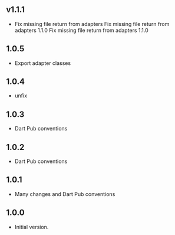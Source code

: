 ## v1.1.1
- Fix missing file return from adapters
Fix missing file return from adapters
1.1.0
Fix missing file return from adapters
1.1.0
## 1.0.5
- Export adapter classes
## 1.0.4
- unfix
## 1.0.3
- Dart Pub conventions
## 1.0.2
- Dart Pub conventions
## 1.0.1
- Many changes and Dart Pub conventions
## 1.0.0
- Initial version.
